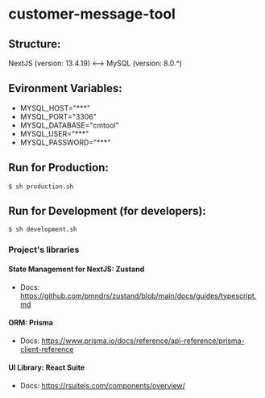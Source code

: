 # customer-message-tool
## Structure:
NextJS (version: 13.4.19)  <—>  MySQL (version: 8.0.^)

## Evironment Variables:
- MYSQL_HOST="***"
- MYSQL_PORT="3306"
- MYSQL_DATABASE="cmtool"
- MYSQL_USER="***"
- MYSQL_PASSWORD="***"

## Run for Production: 
<code>$ sh production.sh</code>

## Run for Development (for developers): 
<code>$ sh development.sh</code>


### Project's libraries
#### State Management for NextJS: Zustand
- Docs: https://github.com/pmndrs/zustand/blob/main/docs/guides/typescript.md

#### ORM: Prisma
- Docs: https://www.prisma.io/docs/reference/api-reference/prisma-client-reference

#### UI Library: React Suite
- Docs: https://rsuitejs.com/components/overview/